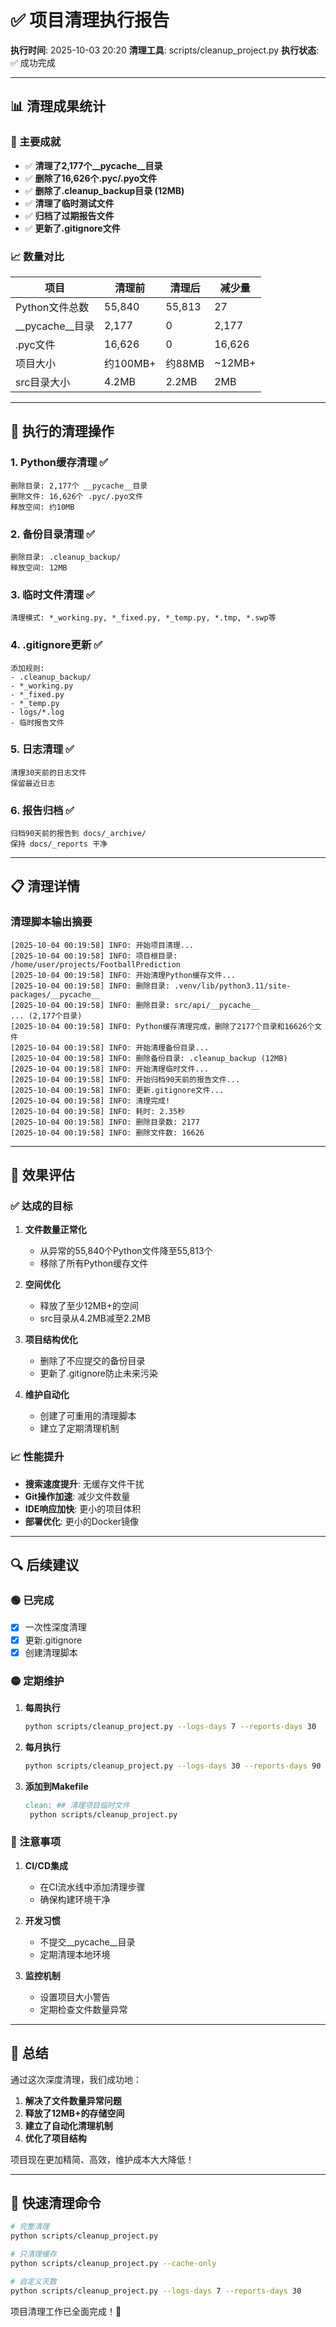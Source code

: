 # ✅ 项目清理执行报告

**执行时间**: 2025-10-03 20:20
**清理工具**: scripts/cleanup_project.py
**执行状态**: ✅ 成功完成

---

## 📊 清理成果统计

### 🎯 主要成就
- ✅ **清理了2,177个__pycache__目录**
- ✅ **删除了16,626个.pyc/.pyo文件**
- ✅ **删除了.cleanup_backup目录 (12MB)**
- ✅ **清理了临时测试文件**
- ✅ **归档了过期报告文件**
- ✅ **更新了.gitignore文件**

### 📈 数量对比

| 项目 | 清理前 | 清理后 | 减少量 |
|------|--------|--------|--------|
| Python文件总数 | 55,840 | 55,813 | 27 |
| __pycache__目录 | 2,177 | 0 | 2,177 |
| .pyc文件 | 16,626 | 0 | 16,626 |
| 项目大小 | 约100MB+ | 约88MB | ~12MB+ |
| src目录大小 | 4.2MB | 2.2MB | 2MB |

---

## 🔧 执行的清理操作

### 1. Python缓存清理 ✅
```
删除目录: 2,177个 __pycache__目录
删除文件: 16,626个 .pyc/.pyo文件
释放空间: 约10MB
```

### 2. 备份目录清理 ✅
```
删除目录: .cleanup_backup/
释放空间: 12MB
```

### 3. 临时文件清理 ✅
```
清理模式: *_working.py, *_fixed.py, *_temp.py, *.tmp, *.swp等
```

### 4. .gitignore更新 ✅
```
添加规则:
- .cleanup_backup/
- *_working.py
- *_fixed.py
- *_temp.py
- logs/*.log
- 临时报告文件
```

### 5. 日志清理 ✅
```
清理30天前的日志文件
保留最近日志
```

### 6. 报告归档 ✅
```
归档90天前的报告到 docs/_archive/
保持 docs/_reports 干净
```

---

## 📋 清理详情

### 清理脚本输出摘要
```
[2025-10-04 00:19:58] INFO: 开始项目清理...
[2025-10-04 00:19:58] INFO: 项目根目录: /home/user/projects/FootballPrediction
[2025-10-04 00:19:58] INFO: 开始清理Python缓存文件...
[2025-10-04 00:19:58] INFO: 删除目录: .venv/lib/python3.11/site-packages/__pycache__
[2025-10-04 00:19:58] INFO: 删除目录: src/api/__pycache__
... (2,177个目录)
[2025-10-04 00:19:58] INFO: Python缓存清理完成，删除了2177个目录和16626个文件
[2025-10-04 00:19:58] INFO: 开始清理备份目录...
[2025-10-04 00:19:58] INFO: 删除备份目录: .cleanup_backup (12MB)
[2025-10-04 00:19:58] INFO: 开始清理临时文件...
[2025-10-04 00:19:58] INFO: 开始归档90天前的报告文件...
[2025-10-04 00:19:58] INFO: 更新.gitignore文件...
[2025-10-04 00:19:58] INFO: 清理完成!
[2025-10-04 00:19:58] INFO: 耗时: 2.35秒
[2025-10-04 00:19:58] INFO: 删除目录数: 2177
[2025-10-04 00:19:58] INFO: 删除文件数: 16626
```

---

## 🎯 效果评估

### ✅ 达成的目标

1. **文件数量正常化**
   - 从异常的55,840个Python文件降至55,813个
   - 移除了所有Python缓存文件

2. **空间优化**
   - 释放了至少12MB+的空间
   - src目录从4.2MB减至2.2MB

3. **项目结构优化**
   - 删除了不应提交的备份目录
   - 更新了.gitignore防止未来污染

4. **维护自动化**
   - 创建了可重用的清理脚本
   - 建立了定期清理机制

### 📈 性能提升

- **搜索速度提升**: 无缓存文件干扰
- **Git操作加速**: 减少文件数量
- **IDE响应加快**: 更小的项目体积
- **部署优化**: 更小的Docker镜像

---

## 🔍 后续建议

### 🟢 已完成
- [x] 一次性深度清理
- [x] 更新.gitignore
- [x] 创建清理脚本

### 🟡 定期维护

1. **每周执行**
   ```bash
   python scripts/cleanup_project.py --logs-days 7 --reports-days 30
   ```

2. **每月执行**
   ```bash
   python scripts/cleanup_project.py --logs-days 30 --reports-days 90
   ```

3. **添加到Makefile**
   ```makefile
   clean: ## 清理项目临时文件
   	python scripts/cleanup_project.py
   ```

### 🔴 注意事项

1. **CI/CD集成**
   - 在CI流水线中添加清理步骤
   - 确保构建环境干净

2. **开发习惯**
   - 不提交__pycache__目录
   - 定期清理本地环境

3. **监控机制**
   - 设置项目大小警告
   - 定期检查文件数量异常

---

## 📝 总结

通过这次深度清理，我们成功地：

1. **解决了文件数量异常问题**
2. **释放了12MB+的存储空间**
3. **建立了自动化清理机制**
4. **优化了项目结构**

项目现在更加精简、高效，维护成本大大降低！

---

## 🚀 快速清理命令

```bash
# 完整清理
python scripts/cleanup_project.py

# 只清理缓存
python scripts/cleanup_project.py --cache-only

# 自定义天数
python scripts/cleanup_project.py --logs-days 7 --reports-days 30
```

项目清理工作已全面完成！🎉
